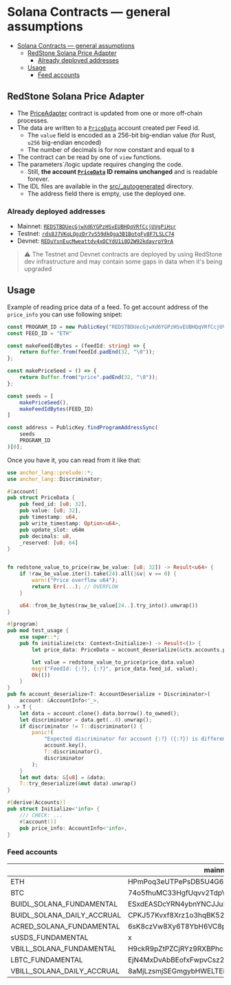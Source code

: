 # Solana Contracts — general assumptions

<!-- TOC -->

- [Solana Contracts — general assumptions](#solana-contracts--general-assumptions)
  - [RedStone Solana Price Adapter](#redstone-solana-price-adapter)
    - [Already deployed addresses](#already-deployed-addresses)
  - [Usage](#usage)
    - [Feed accounts](#feed-accounts)

## RedStone Solana Price Adapter

- The [PriceAdapter](./redstone-solana-price-adapter/README.md) contract is updated from one or more off-chain processes.
- The data are written to a [`PriceData`](./redstone-solana-price-adapter/src/state.rs) account created per Feed id.
  - The `value` field is encoded as a 256-bit big-endian value (for Rust, `u256` big-endian encoded)
  - The number of decimals is for now constant and equal to `8`
- The contract can be read by one of `view` functions.
- The parameters`/logic update requires changing the code.
  - Still, **the account [`PriceData`](./redstone-solana-price-adapter/src/state.rs) ID remains unchanged**
    and is readable forever.
- The IDL files are available in the [src/\_autogenerated](../../../src/_autogenerated) directory.
  - The address field there is empty, use the deployed one.

### Already deployed addresses

- Mainnet: [`REDSTBDUecGjwXd6YGPzHSvEUBHQqVRfCcjUVgPiHsr`](https://solscan.io/account/REDSTBDUecGjwXd6YGPzHSvEUBHQqVRfCcjUVgPiHsr)
- Testnet: [`rds8J7VKqLQgzDr7vS59dkQga3B1BotgFy8F7LSLC74`](https://solscan.io/account/rds8J7VKqLQgzDr7vS59dkQga3B1BotgFy8F7LSLC74?cluster=testnet)
- Devnet: [`REDuYsnEucMweattdv4xQCYdU1i8Q2W92kdayrpY9rA`](https://solscan.io/account/REDuYsnEucMweattdv4xQCYdU1i8Q2W92kdayrpY9rA?cluster=devnet)

> ⚠️ The Testnet and Devnet contracts are deployed by using RedStone dev infrastructure and may contain some gaps in data when it's being upgraded

## Usage

Example of reading price data of a feed. To get account address of the `price_info` you can use following snipet:

```ts
const PROGRAM_ID = new PublicKey("REDSTBDUecGjwXd6YGPzHSvEUBHQqVRfCcjUVgPiHsr")
const FEED_ID = "ETH"

const makeFeedIdBytes = (feedId: string) => {
    return Buffer.from(feedId.padEnd(32, "\0"));
};

const makePriceSeed = () => {
    return Buffer.from("price".padEnd(32, "\0"));
};

const seeds = [
    makePriceSeed(),
    makeFeedIdBytes(FEED_ID)
]

const address = PublicKey.findProgramAddressSync(
    seeds
    PROGRAM_ID
)[0];
```

Once you have it, you can read from it like that:

```rust
use anchor_lang::prelude::*;
use anchor_lang::Discriminator;

#[account]
pub struct PriceData {
    pub feed_id: [u8; 32],
    pub value: [u8; 32],
    pub timestamp: u64,
    pub write_timestamp: Option<u64>,
    pub update_slot: u64m
    pub decimals: u8,
    _reserved: [u8; 64]
}


fn redstone_value_to_price(raw_be_value: [u8; 32]) -> Result<u64> {
    if !raw_be_value.iter().take(24).all(|&v| v == 0) {
        warn!("Price overflow u64");
        return Err(...); // OVERFLOW
    }

    u64::from_be_bytes(raw_be_value[24..].try_into().unwrap())
}

#[program]
pub mod test_usage {
    use super::*;
    pub fn initialize(ctx: Context<Initialize>) -> Result<()> {
        let price_data: PriceData = account_deserialize(&ctx.accounts.price_info);

        let value = redstone_value_to_price(price_data.value)
        msg!("FeedId: {:?}, {:?}", price_data.feed_id, value);
        Ok(())
    }
}
pub fn account_deserialize<T: AccountDeserialize + Discriminator>(
    account: &AccountInfo<'_>,
) -> T {
    let data = account.clone().data.borrow().to_owned();
    let discriminator = data.get(..8).unwrap();
    if discriminator != T::discriminator() {
        panic!(
            "Expected discriminator for account {:?} ({:?}) is different from received {:?}",
            account.key(),
            T::discriminator(),
            discriminator
        );
    }
    let mut data: &[u8] = &data;
    T::try_deserialize(&mut data).unwrap()
}

#[derive(Accounts)]
pub struct Initialize<'info> {
    /// CHECK: ...
    #[account()]
    pub price_info: AccountInfo<'info>,
}
```

### Feed accounts

|                            | mainnet-beta                                 | testnet                                      | devnet                                       |
| -------------------------- | -------------------------------------------- |----------------------------------------------|----------------------------------------------|
| ETH                        | HPmPoq3eUTPePsDB5U4G6msu5RpeZHhMemc5VnqxQ9Lx | BsFkAfSgub54ZMHxZpCXqB3zpWXF8NwAswbuNX1Jq55g | 6bgjyNJ18vWGjw2qjjseSBaDK4QbJF8sjsHAhwy8EuBW |
| BTC                        | 74o5fhuMC33HgfUqvv2TdpYiKvEWfcRTS1E8zxK6ESjN | FbTaAY9o6MU3xZKXT65xE3wATNrxU7nTnZZPmg4gS9Ad | AhQGbBqhbcqJhV7WJ5GktjtjM7dHBPYv2uFhL7Cy7gzQ |
| BUIDL_SOLANA_FUNDAMENTAL   | ESxdEASDcYRN4ybnYNCJJuPHcF2SGJN1MypQq1yfY9Kz | x                                            | x                                            |
| BUIDL_SOLANA_DAILY_ACCRUAL | CPKJ57Kvxf8Xrz1o3hqBK52SqqEUAPp1NVdCK94bDGSX | x                                            | x                                            |
| ACRED_SOLANA_FUNDAMENTAL   | 6sK8czVw8Xy6T8YbH6VC8p5ovNZD2mXf5vUTv8sgnUJf | x                                            | x                                            |
| sUSDS_FUNDAMENTAL          | x                                            | x                                            | BsakcTH9iP8vqvf9SvA6jQQfjn48qhCrUdP1EX4h1smY |
| VBILL_SOLANA_FUNDAMENTAL   | H9ckR9pZtPZCjRYz9RXBPhc2X6m4e3ndpxgVe7HgYVMd | x                                            | x                                            |
| LBTC_FUNDAMENTAL           | EjN4MxDvAbBEofxFwpvCsz2u8wZ96kHMsLmk2N5Bvomt | x                                            | x                                            |
| VBILL_SOLANA_DAILY_ACCRUAL | 8aMjLzsmjSEGmgybHWELTEinTw4kn3okfos5zHrt2TJG | x                                            | x                                            |
